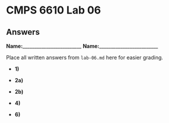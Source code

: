 # CMPS 6610 Lab 06
## Answers

**Name:**_________________________
**Name:**_________________________


Place all written answers from `lab-06.md` here for easier grading.



- **1)**

- **2a)**

- **2b)**

- **4)**

- **6)**
